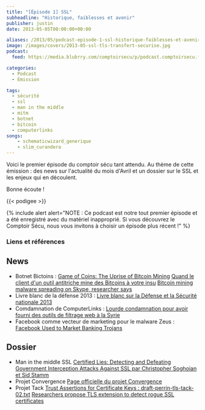 ```yaml
---
title: "[Épisode 1] SSL"
subheadline: "Historique, faiblesses et avenir"
publisher: justin
date: 2013-05-05T00:00:00+00:00

aliases: /2013/05/podcast-episode-1-ssl-historique-faiblesses-et-avenir-2/
image: /images/covers/2013-05-ssl-tls-transfert-securise.jpg
podcast:
  feed: https://media.blubrry.com/comptoirsecu/p/podcast.comptoirsecu.fr/CSEC.EP01.2013-05-05.SSL.mp3

categories:
  - Podcast
  - Emission

tags:
  - sécurité
  - ssl
  - man in the middle
  - mitm
  - botnet
  - bitcoin
  - computerlinks  
songs:
    - schematicwizard_generique
    - slim_curandera
---
```


Voici le premier épisode du comptoir sécu tant attendu. Au thème de cette
émission : des news sur l'actualité du mois d'Avril et un dossier sur le SSL et
les enjeux qui en découlent.

<!--more-->
Bonne écoute !

{{< podigee >}}

{% include alert alert="NOTE : Ce podcast est notre tout premier épisode et a été enregistré avec du matériel inapproprié. Si vous découvrez le Comptoir Sécu, nous vous invitons à choisir un épisode plus récent !" %}

### Liens et références

## News
- Botnet Bictoins :
[Game of Coins: The Uprise of Bitcoin Mining](http://blog.sucuri.net/2013/05/game-of-coins-the-uprise-of-bitcoin-mining.html)
[Quand le client d'un outil antitriche mine des Bitcoins à votre insu](http://www.pcinpact.com/news/79560-quand-client-dun-outil-antitriche-mine-bitcoins-a-votre-insu.htm)
[Bitcoin mining malware spreading on Skype, researcher says](http://www.csoonline.com/article/731320/bitcoin-mining-malware-spreading-on-skype-researcher-says)
- Livre blanc de la défense 2013 :
[Livre blanc sur la Défense et la Sécurité nationale 2013](http://www.defense.gouv.fr/content/download/206186/2286591/file/Livre-blanc-sur-la-Defense-et-la-Securite-nationale%202013.pdf)
- Comdamnation de ComputerLinks :
[Lourde condamnation pour avoir fourni des outils de filtrage web à la Syrie](http://www.reseaux-telecoms.net/actualites/lire-lourde-condamnation-pour-avoir-fourni-des-outils-de-filtrage-web-a-la-syrie-25990.html)
- Facebook comme vecteur de marketing pour le malware Zeus :
[Facebook Used to Market Banking Trojans](http://www.bankinfosecurity.com/facebook-used-to-market-banking-trojans-a-5714)


## Dossier
- Man in the middle SSL
[Certified Lies: Detecting and Defeating Government Interception Attacks Against SSL par Christopher Soghoian et Sid Stamm](http://files.cloudprivacy.net/ssl-mitm.pdf)
- Projet Convergence
[Page officielle du projet Convergence](http://convergence.io/)
- Projet Tack
[Trust Assertions for Certificate Keys : draft-perrin-tls-tack-02.txt](http://tack.io/draft.html)
[Researchers propose TLS extension to detect rogue SSL certificates](http://www.computerworld.com/s/article/9227481/Researchers_propose_TLS_extension_to_detect_rogue_SSL_certificates?taxonomyId=17&pageNumber=1)
